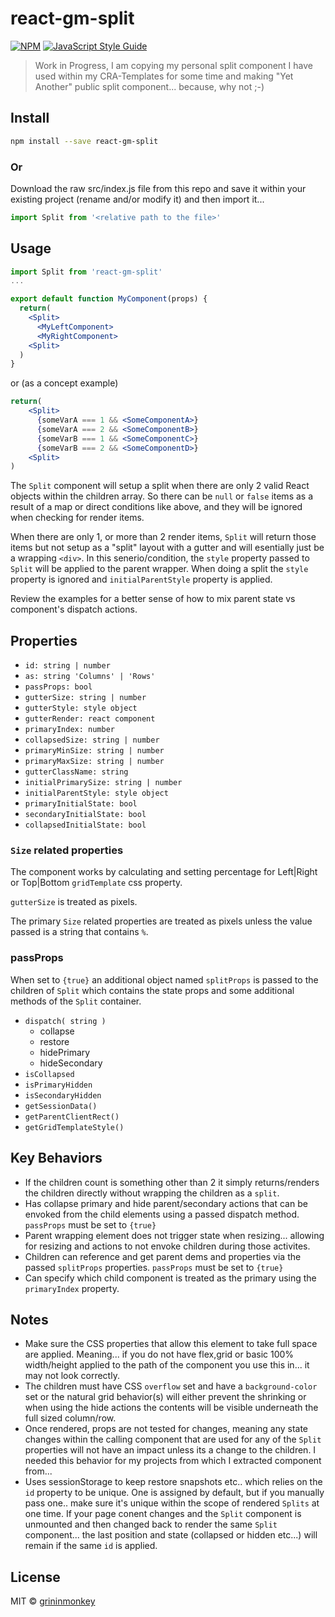# react-gm-split

[![NPM](https://img.shields.io/npm/v/react-gm-split.svg)](https://www.npmjs.com/package/react-gm-split) [![JavaScript Style Guide](https://img.shields.io/badge/code_style-standard-brightgreen.svg)](https://standardjs.com)

> Work in Progress, I am copying my personal split component I have used within my CRA-Templates for some time and making "Yet Another" public split component... because, why not ;-)

## Install

```bash
npm install --save react-gm-split
```

### Or

Download the raw src/index.js file from this repo and save it within your existing project (rename and/or modify it) and then import it... 
```jsx
import Split from '<relative path to the file>'
```

## Usage

```jsx
import Split from 'react-gm-split'
...

export default function MyComponent(props) {
  return(
    <Split>
      <MyLeftComponent>
      <MyRightComponent>
    <Split>
  )
}
```
or (as a concept example)

```jsx
return(
    <Split>
      {someVarA === 1 && <SomeComponentA>}
      {someVarA === 2 && <SomeComponentB>}
      {someVarB === 1 && <SomeComponentC>}
      {someVarB === 2 && <SomeComponentD>}
    <Split>
)
```
The `Split` component will setup a split when there are only 2 valid React objects within the children array. So there can be `null` or `false` items as a result of a map or direct conditions like above, and they will be
ignored when checking for render items.

When there are only 1, or more than 2 render items, `Split` will return those items but not setup as a "split" layout with a gutter and will esentially just be a wrapping `<div>`. In this senerio/condition, the `style` property passed to `Split` will be applied to the parent wrapper. When doing a split the `style` property is ignored and `initialParentStyle` property is applied.

Review the examples for a better sense of how to mix parent state vs component's dispatch actions.

## Properties
- `id: string | number`
- `as: string 'Columns' | 'Rows'`
- `passProps: bool` 
- `gutterSize: string | number`
- `gutterStyle: style object`
- `gutterRender: react component`
- `primaryIndex: number`
- `collapsedSize: string | number`
- `primaryMinSize: string | number`
- `primaryMaxSize: string | number`
- `gutterClassName: string`
- `initialPrimarySize: string | number`
- `initialParentStyle: style object`
- `primaryInitialState: bool`
- `secondaryInitialState: bool`
- `collapsedInitialState: bool`

### `Size` related properties

The component works by calculating and setting percentage for Left|Right or Top|Bottom `gridTemplate`
css property.

`gutterSize` is treated as pixels.

The primary `Size` related properties are treated as pixels unless the value passed is a string that contains `%`.

### passProps

When set to `{true}` an additional object named `splitProps` is passed to the children of `Split` which contains the state props and some additional methods of the `Split` container. 

- `dispatch( string )`
  - collapse
  - restore
  - hidePrimary
  - hideSecondary
- `isCollapsed`
- `isPrimaryHidden`
- `isSecondaryHidden`
- `getSessionData()`
- `getParentClientRect()`
- `getGridTemplateStyle()`

## Key Behaviors

- If the children count is something other than 2 it simply returns/renders the children directly without wrapping the children as a `split`.
- Has collapse primary and hide parent/secondary actions that can be envoked from the child elements using a passed dispatch method. `passProps` must be set to `{true}`
- Parent wrapping element does not trigger state when resizing... allowing for resizing and actions to not envoke children during those activites.
- Children can reference and get parent dems and properties via the passed `splitProps` properties. `passProps` must be set to `{true}`
- Can specify which child component is treated as the primary using the `primaryIndex` property.

## Notes
- Make sure the CSS properties that allow this element to take full space are applied. Meaning... if you do not have flex,grid or basic 100% width/height applied to the path of the component you use this in... it may not look correctly.
- The children must have CSS `overflow` set and have a `background-color` set or the natural grid behavior(s) will either prevent the shrinking or when using the hide actions the contents will be visible underneath the full sized column/row.
- Once rendered, props are not tested for changes, meaning any state changes within the calling component that are used for any of the `Split` properties will not have an impact unless its a change to the children. I needed this behavior for my projects from which I extracted component from...
- Uses sessionStorage to keep restore snapshots etc.. which relies on the `id` property to be unique. One is assigned by default, but if you manually pass one.. make sure it's unique within the scope of rendered `Splits` at one time. If your page conent changes and the `Split` component is unmounted and then changed back to render the same `Split` component... the last position and state (collapsed or hidden etc...) will remain if the same `id` is applied.

## License

MIT © [grininmonkey](https://github.com/grininmonkey)
